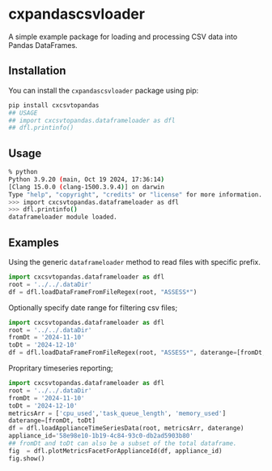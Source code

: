 # cxpandascsvloader
A simple example package for loading and processing CSV data into Pandas DataFrames.

## Installation
You can install the `cxpandascsvloader` package using pip:

```sh
pip install cxcsvtopandas
## USAGE
## import cxcsvtopandas.dataframeloader as dfl
## dfl.printinfo()
```

## Usage
```sh
% python                        
Python 3.9.20 (main, Oct 19 2024, 17:36:14) 
[Clang 15.0.0 (clang-1500.3.9.4)] on darwin
Type "help", "copyright", "credits" or "license" for more information.
>>> import cxcsvtopandas.dataframeloader as dfl
>>> dfl.printinfo()
dataframeloader module loaded.
```

## Examples
Using the generic `dataframeloader` method to read files with specific prefix.
```python
import cxcsvtopandas.dataframeloader as dfl
root = '../../.dataDir'
df = dfl.loadDataFrameFromFileRegex(root, "ASSESS*")
```

Optionally specify date range for filtering csv files;
```python
import cxcsvtopandas.dataframeloader as dfl
root = '../../.dataDir'
fromDt = '2024-11-10'
toDt = '2024-12-10'
df = dfl.loadDataFrameFromFileRegex(root, "ASSESS*", daterange=[fromDt, toDt])
```

Propritary timeseries reporting;
```python
import cxcsvtopandas.dataframeloader as dfl
root = '../../.dataDir'
fromDt = '2024-11-10'
toDt = '2024-12-10'
metricsArr = ['cpu_used','task_queue_length', 'memory_used']
daterange=[fromDt, toDt]
df = dfl.loadApplianceTimeSeriesData(root, metricsArr, daterange)
appliance_id='58e98e10-1b19-4c84-93c0-db2ad5903b80'
## fromDt and toDt can also be a subset of the total dataframe.
fig  = dfl.plotMetricsFacetForApplianceId(df, appliance_id)
fig.show()
```
